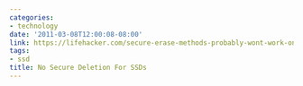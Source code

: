 ```yaml
---
categories:
- technology
date: '2011-03-08T12:00:08-08:00'
link: https://lifehacker.com/secure-erase-methods-probably-wont-work-on-your-solid-s-5767469
tags:
- ssd
title: No Secure Deletion For SSDs
---
```

